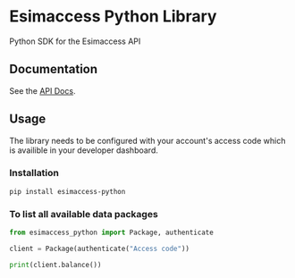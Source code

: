 # Esimaccess Python Library

Python SDK for the Esimaccess API

## Documentation

See the [API Docs](https://docs.esimaccess.com/).

## Usage

The library needs to be configured with your account's access code which is availible in your developer dashboard.

### Installation

```
pip install esimaccess-python
```

### To list all available data packages
```python
from esimaccess_python import Package, authenticate

client = Package(authenticate("Access code"))

print(client.balance())
```
